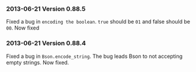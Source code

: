 ### 2013-06-21 Version 0.88.5

Fixed a bug in `encoding the boolean`. `true` should be `01` and false should be `00`. Now fixed

### 2013-06-21 Version 0.88.4

Fixed a bug in `Bson.encode_string`. The bug leads Bson to not accepting empty strings. Now fixed.
